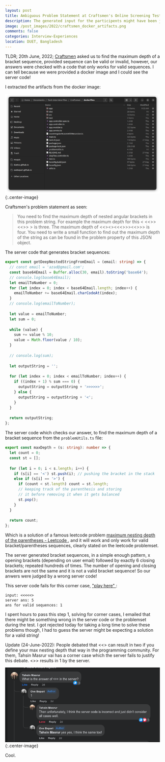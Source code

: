 ```yaml
---
layout: post
title: Ambiguous Problem Statement at Craftsmen's Online Screening Test and wrong judgement algorithm! 
description: The generated input for the participents might have been judged wrongly or it was a wrong dataset! 
image: /post_images/2022/craftsmen_docker_artifacts.png
comments: false
categories: Interview-Experiences 
location: DUET, Bangladesh
---
```


TLDR; 20th June, 2022; <a href="https://craftsmenltd.com/">Craftsmen</a> asked us to find the maximum depth of a bracket sequence, provided sequence can be valid or invalid, however, our answers were checked with a code that only works for valid sequences. I can tell because we were provided a docker image and I could see the server code!

I extracted the artifacts from the docker image:

![Craftmen's docker artifacts](/post_images/2022/craftsmen_docker_artifacts.png){:.center-image}

Craftsmen's problem statement as seen:
> You need to find the maximum depth of nested angular brackets in this problem string. For example the maximum depth for this < <<>> <<>> > is three. The maximum depth of <<><><<<>>><<>>> is four. You need to write a small function to find out the maximum depth of the string as can be found in the problem property of this JSON object.

The server code that generates bracket sequences:

```typescript
export const getDeepNestedStringFromEmail = (email: string) => {
  // const email = 'azad@gmail.com';
  const base64Email = Buffer.alloc(30, email).toString('base64');
  // console.log(base64Email);
  let emailToNumber = 0;
  for (let index = 0; index < base64Email.length; index++) {
    emailToNumber += base64Email.charCodeAt(index);
  }
  // console.log(emailToNumber);

  let value = emailToNumber;
  let sum = 0;

  while (value) {
    sum += value % 10;
    value = Math.floor(value / 10);
  }

  // console.log(sum);

  let outputString = '';

  for (let index = 0; index < emailToNumber; index++) {
    if ((index + 1) % sum === 0) {
      outputString = outputString + '>>>>>>';
    } else {
      outputString = outputString + '<';
    }
  }

  return outputString;
};
```

The server code which checks our answer, to find the maximum depth of a bracket sequence from the `problemUtils.ts` file: 

```typescript
export const maxDepth = (s: string): number => {
  let count = 0;
  const st = [];

  for (let i = 0; i < s.length; i++) {
    if (s[i] == '<') st.push(i); // pushing the bracket in the stack
    else if (s[i] == '>') {
      if (count < st.length) count = st.length;
      // keeping track of the parenthesis and storing
      // it before removing it when it gets balanced
      st.pop();
    }
  }

  return count;
};
```
Which is a solution of a famous leetcode problem <a href="https://leetcode.com/problems/maximum-nesting-depth-of-the-parentheses/">maximum nesting depth of the parentheses - Leetcode </a>, and it will work and only work for valid bracket/parentheses sequences, clearly stated on the leetcode problemset.

The server generated bracket sequences, in a simple enough pattern, x opening brackets (depending on user email) followed by exactly 6 closing brackets; repeated hundreds of times. The number of opening and closing brackets are not the same and it is not a valid bracket sequence! So our anwers were judged by a wrong server code!

This server code fails for this corner case, <a href="https://www.typescriptlang.org/play?#code/AQYw9gdgzgLsC2BDAHgEQKYAcYAtgF5gAKKALmFgCcBLCAcwEpyIBXeAI3UoID5gBvAFDBgAG3RxwLCHEIAGANzDQkWBVnAA2gF0lygGZhuRcXGoFgi4OYA8FAHTj6uBdYDUbhgOUjq+4lCa1NoEhADkNmFesPaYLFA4RNQMrgD0qcBxCbR0wLjowOyUiCAA1hLWEHk4BbAlpT7A6KJQBX4BQSH44TxR3iID1v5EUjLAdjFOdLheoxqT6M44SoMi6cDlWDl5xWXAYP75mYiUi-lQ1FDAiBAAJupGOY1rGdRwnIanwKfwYABu2zewAA7jUqkC6BIruxEKIbiB0LdnupYmBMEQUo0AL7KHHKU4wFiUKpzJRYvTgaBgcSOMB0IgAIiQaCwuHIDOAbgQKAw2ESDJsgsFPAZDExQA"> "play here" </a>:
```
input: <<<<<>
server ans: 5 
ans for valid sequences: 1
```

I spent hours to pass this step 1, solving for corner cases, I emailed that there might be something wrong in the server code or the problemset during the test. I got rejected today for taking a long time to solve these problems though, I had to guess the server might be expecting a solution for a valid string!

Update (24-June-2022): People debated that <<> can result in two if you define your max nesting depth that way in the programming community. For them, Tahsin Masrur vai has a corner case which the server fails to justify this debate. <>> results in 1 by the server.

![Tahsis Masrur vai's comment](/post_images/2022/TahsinMasrur_comment.png){:.center-image}

Cool.